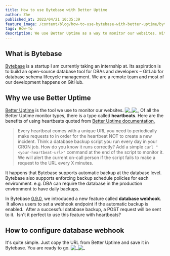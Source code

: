 ```yaml
---
title: How to use Bytebase with Better Uptime
author: Zhe
published_at: 2022/04/21 10:35:39
feature_image: /content/blog/how-to-use-bytebase-with-better-uptime/bytebase-use-better-uptime.webp
tags: How-To
description: We use Better Uptime as a way to monitor our websites. With a feature called heartbeats, it is also an easy-to-use tool to monitor Bytebase automatic backup.
---
```


## What is Bytebase

[Bytebase](https://bytebase.com/) is a startup I am currently taking an internship at. Its aspiration is to build an open-source database tool for DBAs and developers – GitLab for database schema lifecycle management. We are a remote team and most of our development happens on GitHub.

## Why we use Better Uptime

[Better Uptime](https://betteruptime.com/) is the tool we use to monitor our websites.
![_](/content/blog/how-to-use-bytebase-with-better-uptime/better-uptime-monitoring-dashboard.webp)![_](/blog/how-to-use-bytebase-with-better-uptime/better-uptime-page-detail.webp)
Of all the Better Uptime monitor types, there is a type called **heartbeats**. Here are the benefits of using heartbeats quoted from [Better Uptime documentation.](https://docs.betteruptime.com/monitoring/monitor-types/cron-and-heartbeat-monitor)

> Every heartbeat comes with a unique URL you need to periodically make requests to in order for the heartbeat NOT to create a new incident.
> Think a database backup script you run every day in your CRON job. How do you know it runs correctly?
> Add a simple `curl "<your-heartbeat-url>"` command at the end of the script to monitor it.
> We will alert the current on-call person if the script fails to make a request to the URL every X minutes.

It happens that Bytebase supports automatic backup at the database level. Bytebase also supports enforcing backup schedule policies for each environment. e.g. DBA can require the database in the production environment to have daily backups.

In Bytebase [0.9.0](https://bytebase.com/changelog/bytebase-0-9-0), we introduced a new feature called **database webhook**.  It allows users to set a webhook endpoint if the automatic backup is enabled.  After a successful database backup, a POST request will be sent to it.  Isn't it perfect to use this feature with heartbeats?

## How to configure database webhook

It's quite simple. Just copy the URL from Better Uptime and save it in Bytebase. You are ready to go.
![_](/content/blog/how-to-use-bytebase-with-better-uptime/better-uptime-heartbeat.webp)![_](/blog/how-to-use-bytebase-with-better-uptime/bytebase-backup-webhook.webp)
